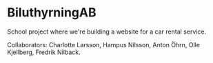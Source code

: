 # BiluthyrningAB

School project where we're building a website for a car rental service.

Collaborators: Charlotte Larsson, Hampus Nilsson, Anton Öhrn, Olle Kjellberg, Fredrik Nilback.
